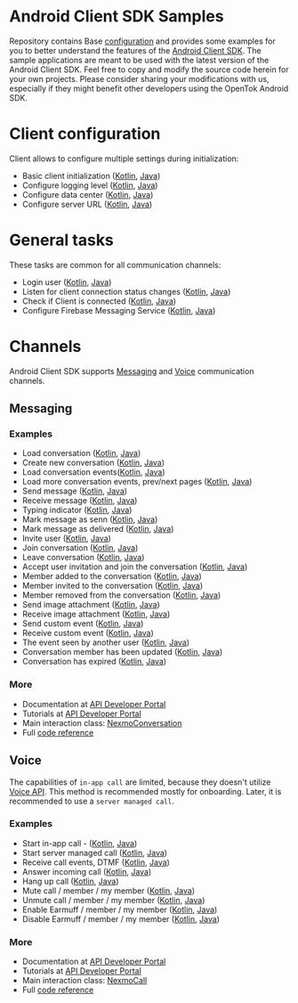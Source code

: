 # Android Client SDK Samples

Repository contains Base [configuration](configuration.md) and provides some examples for you to better understand the
features of the [Android Client SDK](https://developer.nexmo.com/client-sdk/overview). The sample applications are
meant to be used with the latest version of the Android Client SDK. Feel free to copy and modify the source code herein
for your own projects. Please consider sharing your modifications with us, especially if they might benefit other
developers using the OpenTok Android SDK.

# Client configuration

Client allows to configure multiple settings during initialization:
- Basic client initialization ([Kotlin](app/src/main/java/com/vonage/sample/channel/all/init/BasicConfigurationActivityKotlin.kt), [Java](app/src/main/java/com/vonage/sample/channel/all/init/BasicConfigurationActivityJava.java))
- Configure logging level ([Kotlin](app/src/main/java/com/vonage/sample/channel/all/init/SetLogLevelActivityKotlin.kt), [Java](app/src/main/java/com/vonage/sample/channel/all/init/SetLogLevelActivityJava.java))
- Configure data center ([Kotlin](app/src/main/java/com/vonage/sample/channel/all/init/ConfigureDataCenterActivityKotlin.kt), [Java](app/src/main/java/com/vonage/sample/channel/all/init/ConfigureDataCenterActivityJava.java))
- Configure server URL ([Kotlin](app/src/main/java/com/vonage/sample/channel/all/init/ConfigureIceServerUrlActivityKotlin.kt), [Java](app/src/main/java/com/vonage/sample/channel/all/init/ConfigureIceServerUrlActivityJava.java))

# General tasks

These tasks are common for all communication channels:
- Login user ([Kotlin](app/src/main/java/com/vonage/sample/channel/all/LoginUserActivityKotlin.kt), [Java](app/src/main/java/com/vonage/sample/channel/all/LoginUserActivityJava.java))
- Listen for client connection status changes ([Kotlin](app/src/main/java/com/vonage/sample/channel/all/ConnectionStateListenerActivityKotlin.kt), [Java](app/src/main/java/com/vonage/sample/channel/all/ConnectionStateListenerActivityJava.java))
- Check if Client is connected ([Kotlin](app/src/main/java/com/vonage/sample/channel/all/IsConnectedActivityKotlin.kt), [Java](app/src/main/java/com/vonage/sample/channel/all/IsConnectedActivityJava.java))
- Configure Firebase Messaging Service ([Kotlin](app/src/main/java/com/vonage/sample/channel/all/ClientFirebaseMessagingServiceKotlin.kt), [Java](app/src/main/java/com/vonage/sample/channel/all/ClientFirebaseMessagingServiceJava.java))

# Channels

Android Client SDK supports [Messaging](https://developer.nexmo.com/client-sdk/in-app-messaging/overview) and [Voice](https://developer.nexmo.com/client-sdk/in-app-voice/overview) communication channels.

## Messaging

### Examples

- Load conversation ([Kotlin](app/src/main/java/com/vonage/sample/channel/messaging/LoadConversationActivityKotlin.kt), [Java](app/src/main/java/com/vonage/sample/channel/messaging/LoadConversationActivityJava.java))
- Create new conversation ([Kotlin](app/src/main/java/com/vonage/sample/channel/messaging/CreateNewConversationActivityKotlin.kt), [Java](app/src/main/java/com/vonage/sample/channel/messaging/CreateNewConversationActivityJava.java))
- Load conversation events([Kotlin](app/src/main/java/com/vonage/sample/channel/messaging/LoadConversationEventsActivityKotlin.kt), [Java](app/src/main/java/com/vonage/sample/channel/messaging/LoadConversationEventsActivityJava.java))
- Load more conversation events, prev/next pages ([Kotlin](app/src/main/java/com/vonage/sample/channel/messaging/LoadMoreConversationEventsActivityKotlin.kt), [Java](app/src/main/java/com/vonage/sample/channel/messaging/LoadMoreConversationEventsActivityJava.java))
- Send message ([Kotlin](app/src/main/java/com/vonage/sample/channel/messaging/SendMessageActivityKotlin.kt), [Java](app/src/main/java/com/vonage/sample/channel/messaging/SendMessageActivityJava.java))
- Receive message ([Kotlin](app/src/main/java/com/vonage/sample/channel/messaging/ReceiveMessageActivityKotlin.kt), [Java](app/src/main/java/com/vonage/sample/channel/messaging/ReceiveMessageActivityJava.java))
- Typing indicator ([Kotlin](app/src/main/java/com/vonage/sample/channel/messaging/TypingIndicatorActivityKotlin.kt), [Java](app/src/main/java/com/vonage/sample/channel/messaging/TypingIndicatorActivityJava.java))
- Mark message as senn ([Kotlin](app/src/main/java/com/vonage/sample/channel/messaging/MarkMessageAsSeenActivityKotlin.kt), [Java](app/src/main/java/com/vonage/sample/channel/messaging/MarkMessageAsSeenActivityJava.java))
- Mark message as delivered ([Kotlin](app/src/main/java/com/vonage/sample/channel/messaging/MarkMessageAsDeliveredActivityKotlin.kt), [Java](app/src/main/java/com/vonage/sample/channel/messaging/MarkMessageAsDeliveredActivityJava.java))
- Invite user ([Kotlin](app/src/main/java/com/vonage/sample/channel/messaging/InviteUserActivityKotlin.kt), [Java](app/src/main/java/com/vonage/sample/channel/messaging/InviteUserActivityJava.java))
- Join conversation ([Kotlin](app/src/main/java/com/vonage/sample/channel/messaging/JoinConversationActivityKotlin.kt), [Java](app/src/main/java/com/vonage/sample/channel/messaging/JoinConversationActivityJava.java))
- Leave conversation ([Kotlin](app/src/main/java/com/vonage/sample/channel/messaging/LeaveConversationActivityKotlin.kt), [Java](app/src/main/java/com/vonage/sample/channel/messaging/LeaveConversationActivityJava.java))
- Accept user invitation and join the conversation ([Kotlin](app/src/main/java/com/vonage/sample/channel/messaging/AcceptUserInvitationAndJoinConversationActivityKotlin.kt), [Java](app/src/main/java/com/vonage/sample/channel/messaging/AcceptUserInvitationAndJoinConversationActivityJava.java))
- Member added to the conversation ([Kotlin](app/src/main/java/com/vonage/sample/channel/messaging/MemberAddedActivityKotlin.kt), [Java](app/src/main/java/com/vonage/sample/channel/messaging/MemberAddedActivityJava.java))
- Member invited to the conversation ([Kotlin](app/src/main/java/com/vonage/sample/channel/messaging/MemberInvitedActivityKotlin.kt), [Java](app/src/main/java/com/vonage/sample/channel/messaging/MemberInvitedActivityJava.java))
- Member removed from the conversation ([Kotlin](app/src/main/java/com/vonage/sample/channel/messaging/MemberRemovedActivityKotlin.kt), [Java](app/src/main/java/com/vonage/sample/channel/messaging/MemberRemovedActivityJava.java))
- Send image attachment ([Kotlin](app/src/main/java/com/vonage/sample/channel/messaging/SendImageActivityKotlin.kt), [Java](app/src/main/java/com/vonage/sample/channel/messaging/SendImageActivityJava.java))
- Receive image attachment ([Kotlin](app/src/main/java/com/vonage/sample/channel/messaging/ReceiveImageActivityKotlin.kt), [Java](app/src/main/java/com/vonage/sample/channel/messaging/ReceiveImageActivityJava.java))
- Send custom event ([Kotlin](app/src/main/java/com/vonage/sample/channel/messaging/SendCustomEventActivityKotlin.kt), [Java](app/src/main/java/com/vonage/sample/channel/messaging/SendCustomEventActivityJava.java))
- Receive custom event ([Kotlin](app/src/main/java/com/vonage/sample/channel/messaging/ReceiveCustomEventActivityKotlin.kt), [Java](app/src/main/java/com/vonage/sample/channel/messaging/ReceiveCustomEventActivityJava.java))
- The event seen by another user ([Kotlin](app/src/main/java/com/vonage/sample/channel/messaging/SeenReceiptActivityKotlin.kt), [Java](app/src/main/java/com/vonage/sample/channel/messaging/SeenReceiptActivityJava.java))
- Conversation member has been updated ([Kotlin](app/src/main/java/com/vonage/sample/channel/messaging/ConversationMemberUpdatedActivityKotlin.kt), [Java](app/src/main/java/com/vonage/sample/channel/messaging/ConversationMemberUpdatedActivityJava.java))
- Conversation has expired ([Kotlin](app/src/main/java/com/vonage/sample/channel/messaging/ConversationExpiredActivityKotlin.kt), [Java](app/src/main/java/com/vonage/sample/channel/messaging/ConversationExpiredActivityJava.java))

### More

- Documentation at [API Developer Portal](https://developer.nexmo.com/client-sdk/in-app-messaging/overview)
- Tutorials at [API Developer Portal](https://developer.nexmo.com/client-sdk/tutorials/)
- Main interaction class: [NexmoConversation](https://developer.nexmo.com/sdk/stitch/android/com/nexmo/client/NexmoConversation.html)
- Full [code reference](https://developer.nexmo.com/client-sdk/sdk-documentation/android)

## Voice

The capabilities of `in-app call` are limited, because they doesn't utilize [Voice API](https://developer.nexmo.com/voice/voice-api/overview). This method is recommended mostly for onboarding. Later, it is recommended to use a `server managed call`.

### Examples

- Start in-app call - ([Kotlin](app/src/main/java/com/vonage/sample/channel/voice/StartInAppCallActivityKotlin.kt), [Java](app/src/main/java/com/vonage/sample/channel/voice/StartInAppCallActivityJava.java))
- Start server managed call ([Kotlin](app/src/main/java/com/vonage/sample/channel/voice/StartServerManagedCallActivityKotlin.kt), [Java](app/src/main/java/com/vonage/sample/channel/voice/StartServerManagedCallActivityJava.java))
- Receive call events, DTMF ([Kotlin](app/src/main/java/com/vonage/sample/channel/voice/ReceiveCallEventsActivityKotlin.kt), [Java](app/src/main/java/com/vonage/sample/channel/voice/ReceiveCallEventsActivityJava.java))
- Answer incoming call ([Kotlin](app/src/main/java/com/vonage/sample/channel/voice/AnswerIncomingCallActivityKotlin.kt), [Java](app/src/main/java/com/vonage/sample/channel/voice/AnswerIncomingCallActivityJava.java))
- Hang up call ([Kotlin](app/src/main/java/com/vonage/sample/channel/voice/HangupCallActivityKotlin.kt), [Java](app/src/main/java/com/vonage/sample/channel/voice/HangupCallActivityJava.java))
- Mute call / member / my member ([Kotlin](app/src/main/java/com/vonage/sample/channel/voice/MuteActivityKotlin.kt), [Java](app/src/main/java/com/vonage/sample/channel/voice/MuteActivityJava.java))
- Unmute call / member / my member ([Kotlin](app/src/main/java/com/vonage/sample/channel/voice/UnmuteActivityKotlin.kt), [Java](app/src/main/java/com/vonage/sample/channel/voice/UnmuteActivityJava.java))
- Enable Earmuff / member / my member ([Kotlin](app/src/main/java/com/vonage/sample/channel/voice/EnableEarmuffActivityKotlin.kt), [Java](app/src/main/java/com/vonage/sample/channel/voice/EnableEarmuffActivityJava.java))
- Disable Earmuff / member / my member ([Kotlin](app/src/main/java/com/vonage/sample/channel/voice/DisableEarmuffActivityKotlin.kt), [Java](app/src/main/java/com/vonage/sample/channel/voice/DisableEarmuffActivityJava.java))

### More

- Documentation at [API Developer Portal](https://developer.nexmo.com/client-sdk/in-app-voice/overview)
- Tutorials at [API Developer Portal](https://developer.nexmo.com/client-sdk/tutorials/)
- Main interaction class: [NexmoCall](https://developer.nexmo.com/sdk/stitch/android/com/nexmo/client/NexmoCall.html)
- Full [code reference](https://developer.nexmo.com/client-sdk/sdk-documentation/android)
